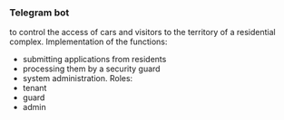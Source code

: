 ### Telegram bot 
to control the access of cars and visitors to the territory of a residential complex.
Implementation of the functions: 
- submitting applications from residents
- processing them by a security guard
-  system administration.
Roles:
- tenant
- guard
- admin
